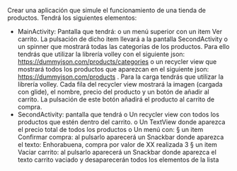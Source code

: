 Crear una aplicación que simule el funcionamiento de una tienda de productos. Tendrá
los siguientes elementos:
- MainActivity: Pantalla que tendrá:
o un menú superior con un item Ver carrito. La pulsación de dicho item
llevará a la pantalla SecondActivity
o un spinner que mostrará todas las categorías de los productos. Para ello
tendrás que utilizar la librería volley con el siguiente json:
https://dummyjson.com/products/categories
o un recycler view que mostrará todos los productos que aparezcan en el
siguiente json: https://dummyjson.com/products . Para la carga tendrás
que utilizar la librería volley. Cada fila del recycler view mostrará la
imagen (cargada con glide), el nombre, precio del producto y un botón
de añadir al carrito. La pulsación de este botón añadirá el producto al
carrito de compra.
- SecondActivity: pantalla que tendrá
o Un recycler view con todos los productos que estén dentro del carrito.
o Un TextView donde aparezca el precio total de todos los productos
o Un menú con:
§ un item Confirmar compra: al pulsarlo aparecerá un Snackbar
donde aparezca el texto: Enhorabuena, compra por valor de XX
realizada
3
§ un item Vaciar carrito: al pulsarlo aparecerá un Snackbar donde
aparezca el texto carrito vaciado y desaparecerán todos los
elementos de la lista
